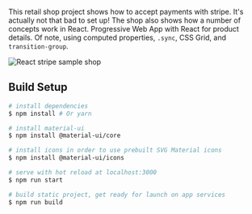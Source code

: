 
This retail shop project shows how to accept payments with stripe. It's actually not that bad to set up! The shop also shows
how a number of concepts work in React. Progressive Web App with React for product details. Of
note, using computed properties, `.sync`, CSS Grid, and `transition-group`.


![React stripe sample shop](https://image.ibb.co/hYi7nm/shop_demo.gif "React Stripe Sample Shop")

## Build Setup

```bash
# install dependencies
$ npm install # Or yarn

# install material-ui
$ npm install @material-ui/core

# install icons in order to use prebuilt SVG Material icons
$ npm install @material-ui/icons

# serve with hot reload at localhost:3000
$ npm run start

# build static project, get ready for launch on app services
$ npm run build
```